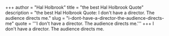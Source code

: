 +++
author = "Hal Holbrook"
title = "the best Hal Holbrook Quote"
description = "the best Hal Holbrook Quote: I don't have a director. The audience directs me."
slug = "i-dont-have-a-director-the-audience-directs-me"
quote = '''I don't have a director. The audience directs me.'''
+++
I don't have a director. The audience directs me.
